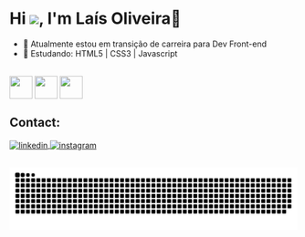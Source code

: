 <h1 align="left">Hi <img src="https://raw.githubusercontent.com/kaueMarques/kaueMarques/master/hi.gif" height="30px">, I'm Laís Oliveira👋</h1> 

- 🔭 Atualmente estou em transição de carreira para Dev Front-end
- 🌱 Estudando: HTML5 | CSS3 | Javascript


<div style="display:inlene_block"><br>
  <img align="center" height="40" width="40" src="https://cdn.jsdelivr.net/gh/devicons/devicon/icons/html5/html5-plain-wordmark.svg" />
  <img align="center" height="40" width="40" src="https://cdn.jsdelivr.net/gh/devicons/devicon/icons/css3/css3-plain-wordmark.svg" />
  <img align="center" height="40" width="40" src="https://cdn.jsdelivr.net/gh/devicons/devicon/icons/javascript/javascript-plain.svg" />          
</div>

##

## Contact:
<div>
<a href="https://linkedin.com/in/laisfrr" target="_blank">
  <img align="center" target="_blank" src="https://img.shields.io/badge/-laisfrr-05122A?style=flat&logo=linkedin" alt="linkedin"/>
</a>
<a href="https://instagram.com/laisfrr" target="_blank">
 <img align="center" target="_blank" src="https://img.shields.io/badge/-laisfrr-05122A?style=flat&logo=instagram" alt="instagram"/>
</a>

</div>

##
<div align="center">

  ![Snake animation](https://github.com/laisfrr/laisfrr/blob/output/github-contribution-grid-snake.svg)
  
</div>


